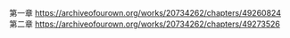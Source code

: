 第一章 https://archiveofourown.org/works/20734262/chapters/49260824                         
第二章 https://archiveofourown.org/works/20734262/chapters/49273526
